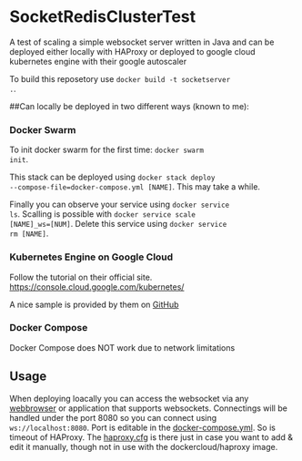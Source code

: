 # SocketRedisClusterTest
A test of scaling a simple websocket server written in Java and can be deployed either locally with HAProxy or deployed to google cloud kubernetes engine with their google autoscaler

To build this reposetory use <code>docker build -t socketserver .</code>.

##Can locally be deployed in two different ways (known to me):
### Docker Swarm
To init docker swarm for the first time: <code>docker swarm init</code>. 

This stack can be deployed using <code>docker stack deploy --compose-file=docker-compose.yml [NAME]</code>.
This may take a while.

Finally you can observe your service using <code>docker service ls</code>.
Scalling is possible with <code>docker service scale [NAME]_ws=[NUM]</code>.
Delete this service using <code>docker service rm [NAME]</code>.

### Kubernetes Engine on Google Cloud
Follow the tutorial on their official site. https://console.cloud.google.com/kubernetes/

A nice sample is provided by them on [GitHub](https://github.com/GoogleCloudPlatform/kubernetes-engine-samples)

### Docker Compose
Docker Compose does NOT work due to network limitations

## Usage
When deploying loacally you can access the websocket via any [webbrowser](https://www.piesocket.com/websocket-tester) or application that supports websockets.
Connectings will be handled under the port 8080 so you can connect using <code>ws://localhost:8080</code>. Port is editable in the [docker-compose.yml](https://github.com/Luuuuuis/SocketRedisClusterTest/blob/master/docker-compose.yml). So is timeout of HAProxy. The [haproxy.cfg](https://github.com/Luuuuuis/SocketRedisClusterTest/blob/master/haproxy/haproxy.cfg) is there just in case you want to add & edit it manually, though not in use with the 
dockercloud/haproxy image.
